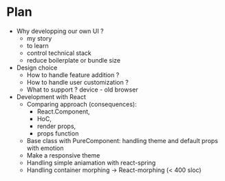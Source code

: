 # Plan
- Why developping our own UI ?
  - my story
  - to learn
  - control technical stack
  - reduce boilerplate or bundle size
- Design choice
  - How to handle feature addition ?
  - How to handle user customization ?
  - What to support ? device - old browser
- Development with React
  - Comparing approach (consequences):
    - React.Component,
    - HoC,
    - render props,
    - props function
  - Base class with PureComponent: handling theme and default props with emotion
  - Make a responsive theme
  - Handling simple aniamation with react-spring
  - Handling container morphing -> React-morphing (< 400 sloc)